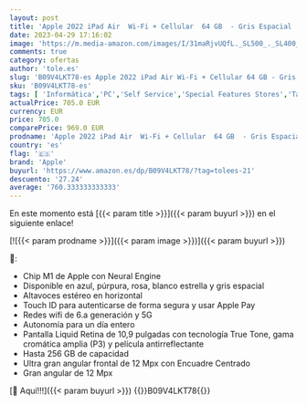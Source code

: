 ```yaml
---
layout: post
title: 'Apple 2022 iPad Air  Wi-Fi + Cellular  64 GB  - Gris Espacial  5.ª generación '
date: 2023-04-29 17:16:02
image: 'https://m.media-amazon.com/images/I/31maRjvUQfL._SL500_._SL400_.jpg'
comments: true
category: ofertas
author: 'tole.es'
slug: 'B09V4LKT78-es Apple 2022 iPad Air Wi-Fi + Cellular 64 GB - Gris Espacial...'
sku: 'B09V4LKT78-es'
tags: [ 'Informática','PC','Self Service','Special Features Stores','Tablets','Vuelta al cole: Informática','apple','ipad','partition_000','partition_033','🇪🇸', ]
actualPrice: 705.0 EUR
currency: EUR
price: 705.0
comparePrice: 969.0 EUR
prodname: 'Apple 2022 iPad Air  Wi-Fi + Cellular  64 GB  - Gris Espacial  5.ª generación '
country: 'es'
flag: '🇪🇸'
brand: 'Apple'
buyurl: 'https://www.amazon.es/dp/B09V4LKT78/?tag=tolees-21'
descuento: '27.24'
average: '760.333333333333'
---
```


En este momento está [{{< param title >}}]({{< param buyurl >}}) en el siguiente enlace!

[![{{< param prodname >}}]({{< param image >}})]({{< param buyurl >}})

🔎:

- Chip M1 de Apple con Neural Engine
- Disponible en azul, púrpura, rosa, blanco estrella y gris espacial
- Altavoces estéreo en horizontal
- Touch ID para autenticarse de forma segura y usar Apple Pay
- Redes wifi de 6.a generación y 5G
- Autonomía para un día entero
- Pantalla Liquid Retina de 10,9 pulgadas con tecnología True Tone, gama cromática amplia (P3) y película antirreflectante
- Hasta 256 GB de capacidad
- Ultra gran angular frontal de 12 Mpx con Encuadre Centrado
- Gran angular de 12 Mpx

[🛒 Aquí!!!]({{< param buyurl >}})
{{<world>}}B09V4LKT78{{</world>}}
